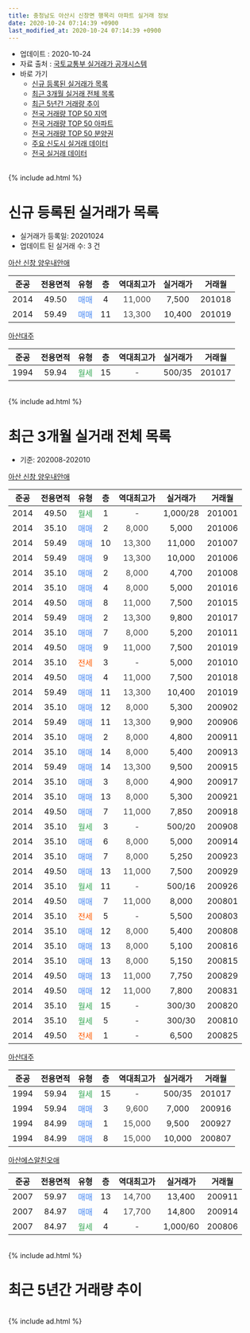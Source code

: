 ```yaml
---
title: 충청남도 아산시 신창면 행목리 아파트 실거래 정보
date: 2020-10-24 07:14:39 +0900
last_modified_at: 2020-10-24 07:14:39 +0900
---
```


* 업데이트 : 2020-10-24
* 자료 출처 : [국토교통부 실거래가 공개시스템](http://rt.molit.go.kr)
* 바로 가기
    * [신규 등록된 실거래가 목록](#신규-등록된-실거래가-목록)
    * [최근 3개월 실거래 전체 목록](#최근-3개월-실거래-전체-목록)
    * [최근 5년간 거래량 추이](#최근-5년간-거래량-추이)
    * [전국 거래량 TOP 50 지역](https://inasie.github.io/apt-trade-info/최근-3개월-전국에서-가장-거래가-많이-발생한-지역)
    * [전국 거래량 TOP 50 아파트](https://inasie.github.io/apt-trade-info/최근-3개월-전국에서-가장-거래가-많이-발생한-아파트)
    * [전국 거래량 TOP 50 분양권](https://inasie.github.io/apt-trade-info/최근-3개월-전국에서-가장-거래가-많이-발생한-분양권)
    * [주요 신도시 실거래 데이터](https://inasie.github.io/apt-trade-info/주요-신도시)
    * [전국 실거래 데이터](https://inasie.github.io/apt-trade-info/전국)
<br>
{% include ad.html %}
<br>

# 신규 등록된 실거래가 목록
* 실거래가 등록일: 20201024
* 업데이트 된 실거래 수: 3 건


[아산 신창 양우내안애](https://search.naver.com/search.naver?query=%EC%B6%A9%EC%B2%AD%EB%82%A8%EB%8F%84+%EC%95%84%EC%82%B0%EC%8B%9C+%EC%8B%A0%EC%B0%BD%EB%A9%B4+%ED%96%89%EB%AA%A9%EB%A6%AC+%EC%95%84%EC%82%B0+%EC%8B%A0%EC%B0%BD+%EC%96%91%EC%9A%B0%EB%82%B4%EC%95%88%EC%95%A0)

|준공|전용면적|유형|층|역대최고가|실거래가|거래월|
|:---:|:---:|:---:|:---:|:---:|:---:|:---:|
|2014|49.50|<span style="color:#4285f3">매매</span>|4|<span style="color:#444444">11,000</span>|7,500|201018|
|2014|59.49|<span style="color:#4285f3">매매</span>|11|<span style="color:#444444">13,300</span>|10,400|201019|

[아산대주](https://search.naver.com/search.naver?query=%EC%B6%A9%EC%B2%AD%EB%82%A8%EB%8F%84+%EC%95%84%EC%82%B0%EC%8B%9C+%EC%8B%A0%EC%B0%BD%EB%A9%B4+%ED%96%89%EB%AA%A9%EB%A6%AC+%EC%95%84%EC%82%B0%EB%8C%80%EC%A3%BC)

|준공|전용면적|유형|층|역대최고가|실거래가|거래월|
|:---:|:---:|:---:|:---:|:---:|:---:|:---:|
|1994|59.94|<span style="color:#34a853">월세</span>|15|<span style="color:#444444">-</span>|500/35|201017|


<br>
{% include ad.html %}
<br>

# 최근 3개월 실거래 전체 목록
* 기준: 202008-202010


[아산 신창 양우내안애](https://search.naver.com/search.naver?query=%EC%B6%A9%EC%B2%AD%EB%82%A8%EB%8F%84+%EC%95%84%EC%82%B0%EC%8B%9C+%EC%8B%A0%EC%B0%BD%EB%A9%B4+%ED%96%89%EB%AA%A9%EB%A6%AC+%EC%95%84%EC%82%B0+%EC%8B%A0%EC%B0%BD+%EC%96%91%EC%9A%B0%EB%82%B4%EC%95%88%EC%95%A0)

|준공|전용면적|유형|층|역대최고가|실거래가|거래월|
|:---:|:---:|:---:|:---:|:---:|:---:|:---:|
|2014|49.50|<span style="color:#34a853">월세</span>|1|<span style="color:#444444">-</span>|1,000/28|201001|
|2014|35.10|<span style="color:#4285f3">매매</span>|2|<span style="color:#444444">8,000</span>|5,000|201006|
|2014|59.49|<span style="color:#4285f3">매매</span>|10|<span style="color:#444444">13,300</span>|11,000|201007|
|2014|59.49|<span style="color:#4285f3">매매</span>|9|<span style="color:#444444">13,300</span>|10,000|201006|
|2014|35.10|<span style="color:#4285f3">매매</span>|2|<span style="color:#444444">8,000</span>|4,700|201008|
|2014|35.10|<span style="color:#4285f3">매매</span>|4|<span style="color:#444444">8,000</span>|5,000|201016|
|2014|49.50|<span style="color:#4285f3">매매</span>|8|<span style="color:#444444">11,000</span>|7,500|201015|
|2014|59.49|<span style="color:#4285f3">매매</span>|2|<span style="color:#444444">13,300</span>|9,800|201017|
|2014|35.10|<span style="color:#4285f3">매매</span>|7|<span style="color:#444444">8,000</span>|5,200|201011|
|2014|49.50|<span style="color:#4285f3">매매</span>|9|<span style="color:#444444">11,000</span>|7,500|201019|
|2014|35.10|<span style="color:#ff5a00">전세</span>|3|<span style="color:#444444">-</span>|5,000|201010|
|2014|49.50|<span style="color:#4285f3">매매</span>|4|<span style="color:#444444">11,000</span>|7,500|201018|
|2014|59.49|<span style="color:#4285f3">매매</span>|11|<span style="color:#444444">13,300</span>|10,400|201019|
|2014|35.10|<span style="color:#4285f3">매매</span>|12|<span style="color:#444444">8,000</span>|5,300|200902|
|2014|59.49|<span style="color:#4285f3">매매</span>|11|<span style="color:#444444">13,300</span>|9,900|200906|
|2014|35.10|<span style="color:#4285f3">매매</span>|2|<span style="color:#444444">8,000</span>|4,800|200911|
|2014|35.10|<span style="color:#4285f3">매매</span>|14|<span style="color:#444444">8,000</span>|5,400|200913|
|2014|59.49|<span style="color:#4285f3">매매</span>|14|<span style="color:#444444">13,300</span>|9,500|200915|
|2014|35.10|<span style="color:#4285f3">매매</span>|3|<span style="color:#444444">8,000</span>|4,900|200917|
|2014|35.10|<span style="color:#4285f3">매매</span>|13|<span style="color:#444444">8,000</span>|5,300|200921|
|2014|49.50|<span style="color:#4285f3">매매</span>|7|<span style="color:#444444">11,000</span>|7,850|200918|
|2014|35.10|<span style="color:#34a853">월세</span>|3|<span style="color:#444444">-</span>|500/20|200908|
|2014|35.10|<span style="color:#4285f3">매매</span>|6|<span style="color:#444444">8,000</span>|5,000|200914|
|2014|35.10|<span style="color:#4285f3">매매</span>|7|<span style="color:#444444">8,000</span>|5,250|200923|
|2014|49.50|<span style="color:#4285f3">매매</span>|13|<span style="color:#444444">11,000</span>|7,500|200929|
|2014|35.10|<span style="color:#34a853">월세</span>|11|<span style="color:#444444">-</span>|500/16|200926|
|2014|49.50|<span style="color:#4285f3">매매</span>|7|<span style="color:#444444">11,000</span>|8,000|200801|
|2014|35.10|<span style="color:#ff5a00">전세</span>|5|<span style="color:#444444">-</span>|5,500|200803|
|2014|35.10|<span style="color:#4285f3">매매</span>|12|<span style="color:#444444">8,000</span>|5,400|200808|
|2014|35.10|<span style="color:#4285f3">매매</span>|13|<span style="color:#444444">8,000</span>|5,100|200816|
|2014|35.10|<span style="color:#4285f3">매매</span>|13|<span style="color:#444444">8,000</span>|5,150|200815|
|2014|49.50|<span style="color:#4285f3">매매</span>|13|<span style="color:#444444">11,000</span>|7,750|200829|
|2014|49.50|<span style="color:#4285f3">매매</span>|12|<span style="color:#444444">11,000</span>|7,800|200831|
|2014|35.10|<span style="color:#34a853">월세</span>|15|<span style="color:#444444">-</span>|300/30|200820|
|2014|35.10|<span style="color:#34a853">월세</span>|5|<span style="color:#444444">-</span>|300/30|200810|
|2014|49.50|<span style="color:#ff5a00">전세</span>|1|<span style="color:#444444">-</span>|6,500|200825|

[아산대주](https://search.naver.com/search.naver?query=%EC%B6%A9%EC%B2%AD%EB%82%A8%EB%8F%84+%EC%95%84%EC%82%B0%EC%8B%9C+%EC%8B%A0%EC%B0%BD%EB%A9%B4+%ED%96%89%EB%AA%A9%EB%A6%AC+%EC%95%84%EC%82%B0%EB%8C%80%EC%A3%BC)

|준공|전용면적|유형|층|역대최고가|실거래가|거래월|
|:---:|:---:|:---:|:---:|:---:|:---:|:---:|
|1994|59.94|<span style="color:#34a853">월세</span>|15|<span style="color:#444444">-</span>|500/35|201017|
|1994|59.94|<span style="color:#4285f3">매매</span>|3|<span style="color:#444444">9,600</span>|7,000|200916|
|1994|84.99|<span style="color:#4285f3">매매</span>|1|<span style="color:#444444">15,000</span>|9,500|200927|
|1994|84.99|<span style="color:#4285f3">매매</span>|8|<span style="color:#444444">15,000</span>|10,000|200807|

[아산에스알친오애](https://search.naver.com/search.naver?query=%EC%B6%A9%EC%B2%AD%EB%82%A8%EB%8F%84+%EC%95%84%EC%82%B0%EC%8B%9C+%EC%8B%A0%EC%B0%BD%EB%A9%B4+%ED%96%89%EB%AA%A9%EB%A6%AC+%EC%95%84%EC%82%B0%EC%97%90%EC%8A%A4%EC%95%8C%EC%B9%9C%EC%98%A4%EC%95%A0)

|준공|전용면적|유형|층|역대최고가|실거래가|거래월|
|:---:|:---:|:---:|:---:|:---:|:---:|:---:|
|2007|59.97|<span style="color:#4285f3">매매</span>|13|<span style="color:#444444">14,700</span>|13,400|200911|
|2007|84.97|<span style="color:#4285f3">매매</span>|4|<span style="color:#444444">17,700</span>|14,800|200914|
|2007|84.97|<span style="color:#34a853">월세</span>|4|<span style="color:#444444">-</span>|1,000/60|200806|


<br>
{% include ad.html %}
<br>

# 최근 5년간 거래량 추이


<div style="width:100%;">
    <canvas id="deal_progress" height="200"></canvas>
</div>

<script>
new Chart(document.getElementById("deal_progress"), {
    type: 'line',
    data: {
        labels: ['201510','201511','201512','201601','201602','201603','201604','201605','201606','201607','201608','201609','201610','201611','201612','201701','201702','201703','201704','201705','201706','201707','201708','201709','201710','201711','201712','201801','201802','201803','201804','201805','201806','201807','201808','201809','201810','201811','201812','201901','201902','201903','201904','201905','201906','201907','201908','201909','201910','201911','201912','202001','202002','202003','202004','202005','202006','202007','202008','202009','202010'],
        datasets: [{
            label: '매매',
            pointRadius: 1,
            data: [20, 20, 14, 9, 14, 10, 12, 13, 11, 17, 18, 12, 25, 13, 12, 9, 11, 12, 6, 13, 10, 6, 7, 4, 7, 12, 11, 13, 10, 20, 9, 5, 5, 10, 5, 9, 10, 15, 17, 12, 10, 9, 6, 7, 5, 5, 14, 12, 11, 26, 37, 10, 17, 13, 8, 11, 25, 16, 7, 15, 11],
            borderColor: "rgba(255, 201, 14, 1)",
            backgroundColor: "rgba(255, 201, 14, 0.5)",
            fill: false,
            lineTension: 0
        },{
            label: '전월세',
            pointRadius: 1,
            data: [9, 5, 7, 16, 19, 13, 9, 19, 19, 15, 17, 22, 20, 19, 20, 11, 15, 12, 16, 16, 10, 11, 12, 8, 8, 14, 7, 19, 15, 10, 6, 10, 14, 7, 9, 7, 9, 12, 4, 11, 14, 17, 8, 10, 21, 5, 11, 13, 9, 8, 11, 9, 21, 6, 14, 6, 6, 11, 5, 2, 3],
            borderColor: "rgba(0, 141, 185, 1)",
            backgroundColor: "rgba(0, 141, 185, 0.5)",
            fill: false,
            lineTension: 0
        }
        ]
    },
    options: {
        responsive: true,
        title: {
            display: false
        },
        tooltips: {
            mode: 'index',
            intersect: false
        },
        hover: {
            mode: 'nearest',
            intersect: true
        },
        scales: {
            xAxes: [{
                display: true,
                scaleLabel: {
                    display: true,
                    labelString: '년/월'
                }
            }],
            yAxes: [{
                display: true,
                ticks: {
                    suggestedMin: 0,
                },
                scaleLabel: {
                    display: true,
                    labelString: '실거래 수'
                }
            }]
        }
    }
});

</script>


<br>
{% include ad.html %}
<br>

